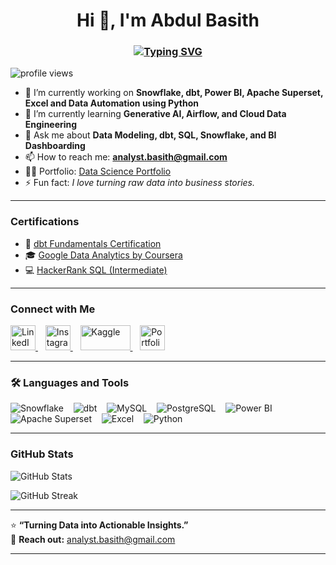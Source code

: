 <h1 align="center">Hi 👋, I'm Abdul Basith</h1>
<h3 align="center">
  <a href="https://git.io/typing-svg">
    <img src="https://readme-typing-svg.herokuapp.com?font=Fira+Code&weight=500&size=22&duration=2000&pause=1000&color=0E75B6&center=true&vCenter=true&width=550&lines=Data+%26+Analytics+Engineer;BI+Developer;Data+Analyst;Analytics+Engineer;SQL+%26+dbt+Specialist;Data+Visualization+Expert" alt="Typing SVG" />
  </a>
</h3>

<p align="left">
  <img src="https://komarev.com/ghpvc/?username=basith113&label=Profile%20views&color=0e75b6&style=flat" alt="profile views"/>
</p>
  

- 🔭 I’m currently working on **Snowflake, dbt, Power BI, Apache Superset, Excel and Data Automation using Python**  
- 🌱 I’m currently learning **Generative AI, Airflow, and Cloud Data Engineering**  
- 💬 Ask me about **Data Modeling, dbt, SQL, Snowflake, and BI Dashboarding**  
- 📫 How to reach me: **analyst.basith@gmail.com**  
- 🧑‍💼 Portfolio: [Data Science Portfolio](https://www.datascienceportfol.io/abdulbasith)  
- ⚡ Fun fact: *I love turning raw data into business stories.*

---

###  Certifications  

- 🧠 [dbt Fundamentals Certification](https://credentials.getdbt.com/e69f296a-2fe2-4f2b-b483-c254950f39c2)  
- 🎓 [Google Data Analytics by Coursera](https://www.coursera.org/account/accomplishments/verify/3V846V99EHGV)  
- 💻 [HackerRank SQL (Intermediate)](https://www.hackerrank.com/certificates/b178b18592d0)

---

###  Connect with Me  

<p align="left">
  <a href="https://www.linkedin.com/in/basith113/" target="_blank">
    <img src="https://cdn.jsdelivr.net/gh/devicons/devicon/icons/linkedin/linkedin-original.svg" alt="LinkedIn" width="40" height="40"/>
  </a>
  &nbsp;&nbsp;
  <a href="https://www.instagram.com/its.basith" target="_blank">
    <img src="https://upload.wikimedia.org/wikipedia/commons/a/a5/Instagram_icon.png" alt="Instagram" width="40" height="40"/>
  </a>
  &nbsp;&nbsp;
  <a href="https://www.kaggle.com/basith113113" target="_blank">
    <img src="https://upload.wikimedia.org/wikipedia/commons/7/7c/Kaggle_logo.png" alt="Kaggle" width="80" height="40"/>
  </a>
  &nbsp;&nbsp;
  <a href="https://www.datascienceportfol.io/abdulbasith" target="_blank">
    <img src="https://img.icons8.com/color/512/domain.png" alt="Portfolio" width="40" height="40"/>
  </a>
</p>

---
### 🛠️ Languages and Tools  

<p align="left">

  <img src="https://img.shields.io/badge/Snowflake-29B5E8?style=for-the-badge&logo=snowflake&logoColor=white" alt="Snowflake"/>
  &nbsp;&nbsp;

  <img src="https://img.shields.io/badge/dbt-FF694B?style=for-the-badge&logo=dbt&logoColor=white" alt="dbt"/>
  &nbsp;&nbsp;

  <img src="https://img.shields.io/badge/MySQL-005C84?style=for-the-badge&logo=mysql&logoColor=white" alt="MySQL"/>
  &nbsp;&nbsp;

  <img src="https://img.shields.io/badge/PostgreSQL-336791?style=for-the-badge&logo=postgresql&logoColor=white" alt="PostgreSQL"/>
  &nbsp;&nbsp;

  <img src="https://img.shields.io/badge/Power%20BI-F2C811?style=for-the-badge&logo=powerbi&logoColor=black" alt="Power BI"/>
  &nbsp;&nbsp;

  <img src="https://img.shields.io/badge/Apache%20Superset-1E5B9E?style=for-the-badge&logo=apache&logoColor=white" alt="Apache Superset"/>
  &nbsp;&nbsp;

  <img src="https://img.shields.io/badge/Excel-217346?style=for-the-badge&logo=microsoft-excel&logoColor=white" alt="Excel"/>
  &nbsp;&nbsp;

  <img src="https://img.shields.io/badge/Python-3776AB?style=for-the-badge&logo=python&logoColor=white" alt="Python"/>

</p>



---

###  GitHub Stats  

<p align="left">
  <img src="https://github-readme-stats.vercel.app/api?username=basith113&show_icons=true&theme=default&hide_border=true" alt="GitHub Stats"/>
</p>

<p align="left">
  <img src="https://streak-stats.vercel.app?user=basith113&theme=default&hide_border=true" alt="GitHub Streak"/>
</p>



---

⭐ **“Turning Data into Actionable Insights.”**  
📧 **Reach out:** [analyst.basith@gmail.com](mailto:analyst.basith@gmail.com)

---
